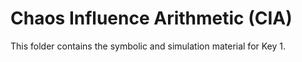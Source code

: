 # Chaos Influence Arithmetic (CIA)
This folder contains the symbolic and simulation material for Key 1.